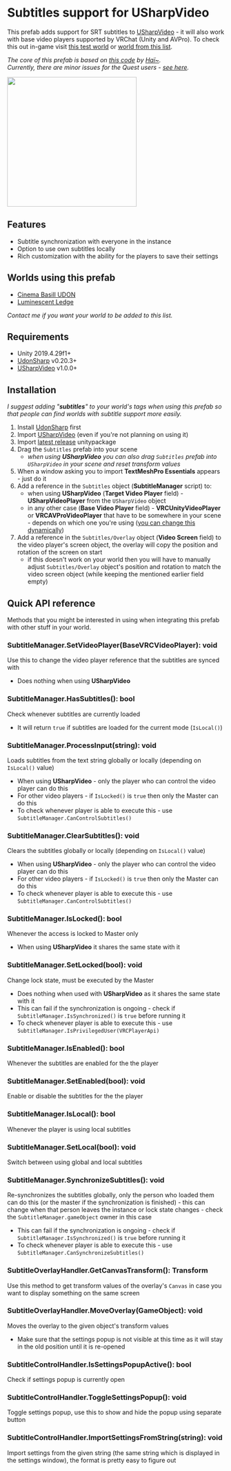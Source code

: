 # Subtitles support for USharpVideo
This prefab adds support for SRT subtitles to [USharpVideo](https://github.com/MerlinVR/USharpVideo) - it will also work with base video players supported by VRChat (Unity and AVPro).
To check this out in-game visit [this test world](https://vrchat.com/home/world/wrld_dc50af39-1f65-4c47-a0d5-d1729d5c683f) or [world from this list](#worlds-using-this-prefab).  

_The core of this prefab is based on [this code](https://gist.github.com/hai-vr/b340f9a46952640f81efe7f02da6bdf6) by [Haï~](https://twitter.com/vr_hai)._  
_Currently, there are minor issues for the Quest users - [see here](https://github.com/jacklul/USharpVideo-Subtitles/issues/1)._  

<a href="https://i.imgur.com/IZUFwbV.png"><img src="https://i.imgur.com/IZUFwbV.png" height="300"></a>

## Features
- Subtitle synchronization with everyone in the instance
- Option to use own subtitles locally
- Rich customization with the ability for the players to save their settings

## Worlds using this prefab
- [Cinema Basill UDON](https://vrchat.com/home/world/wrld_44557e26-abca-4f72-85c3-4f23b40020b2)
- [Luminescent Ledge](https://vrchat.com/home/world/wrld_fb4edc80-6c48-43f2-9bd1-2fa9f1345621)

_Contact me if you want your world to be added to this list._

## Requirements
- Unity 2019.4.29f1+
- [UdonSharp](https://github.com/vrchat-community/UdonSharp) v0.20.3+
- [USharpVideo](https://github.com/MerlinVR/USharpVideo) v1.0.0+

## Installation
_I suggest adding "**subtitles**" to your world's tags when using this prefab so that people can find worlds with subtitle support more easily._

1. Install [UdonSharp](https://github.com/vrchat-community/UdonSharp) first
2. Import [USharpVideo](https://github.com/MerlinVR/USharpVideo/releases/latest)  (even if you're not planning on using it)
3. Import [latest release](https://github.com/jacklul/USharpVideo-Subtitles/releases/latest) unitypackage
4. Drag the `Subtitles` prefab into your scene
    - _when using **USharpVideo** you can also drag `Subtitles` prefab into `USharpVideo` in your scene and reset transform values_
5. When a window asking you to import **TextMeshPro Essentials** appears - just do it
6. Add a reference in the `Subtitles` object (**SubtitleManager** script) to:
    - when using **USharpVideo** (**Target Video Player** field) - **USharpVideoPlayer** from the `USharpVideo` object
    - in any other case (**Base Video Player** field) - **VRCUnityVideoPlayer** or **VRCAVProVideoPlayer** that have to be somewhere in your scene - depends on which one you're using ([you can change this dynamically](#subtitlemanagersetvideoplayerbasevrcvideoplayer-void))
7. Add a reference in the `Subtitles/Overlay` object (**Video Screen** field) to the video player's screen object, the overlay will copy the position and rotation of the screen on start
    - if this doesn't work on your world then you will have to manually adjust `Subtitles/Overlay` object's position and rotation to match the video screen object (while keeping the mentioned earlier field empty)

## Quick API reference
Methods that you might be interested in using when integrating this prefab with other stuff in your world.

### SubtitleManager.SetVideoPlayer(BaseVRCVideoPlayer): void
Use this to change the video player reference that the subtitles are synced with

- Does nothing when using **USharpVideo**

### SubtitleManager.HasSubtitles(): bool
Check whenever subtitles are currently loaded

- It will return `true` if subtitles are loaded for the current mode (`IsLocal()`)

### SubtitleManager.ProcessInput(string): void
Loads subtitles from the text string globally or locally (depending on `IsLocal()` value)

- When using **USharpVideo** - only the player who can control the video player can do this
- For other video players - if `IsLocked()` is `true` then only the Master can do this
- To check whenever player is able to execute this - use `SubtitleManager.CanControlSubtitles()`

### SubtitleManager.ClearSubtitles(): void
Clears the subtitles globally or locally (depending on `IsLocal()` value)

- When using **USharpVideo** - only the player who can control the video player can do this
- For other video players - if `IsLocked()` is `true` then only the Master can do this
- To check whenever player is able to execute this - use `SubtitleManager.CanControlSubtitles()`

### SubtitleManager.IsLocked(): bool
Whenever the access is locked to Master only

- When using **USharpVideo** it shares the same state with it

### SubtitleManager.SetLocked(bool): void
Change lock state, must be executed by the Master

- Does nothing when used with **USharpVideo** as it shares the same state with it
- This can fail if the synchronization is ongoing - check if `SubtitleManager.IsSynchronized()` is `true` before running it
- To check whenever player is able to execute this - use `SubtitleManager.IsPrivilegedUser(VRCPlayerApi)`

### SubtitleManager.IsEnabled(): bool
Whenever the subtitles are enabled for the the player

### SubtitleManager.SetEnabled(bool): void
Enable or disable the subtitles for the the player

### SubtitleManager.IsLocal(): bool
Whenever the player is using local subtitles

### SubtitleManager.SetLocal(bool): void
Switch between using global and local subtitles

### SubtitleManager.SynchronizeSubtitles(): void
Re-synchronizes the subtitles globally, only the person who loaded them can do this (or the master if the synchronization is finished) - this can change when that person leaves the instance or lock state changes - check the `SubtitleManager.gameObject` owner in this case

- This can fail if the synchronization is ongoing - check if `SubtitleManager.IsSynchronized()` is `true` before running it
- To check whenever player is able to execute this - use `SubtitleManager.CanSynchronizeSubtitles()`

### SubtitleOverlayHandler.GetCanvasTransform(): Transform
Use this method to get transform values of the overlay's `Canvas` in case you want to display something on the same screen

### SubtitleOverlayHandler.MoveOverlay(GameObject): void
Moves the overlay to the given object's transform values

- Make sure that the settings popup is not visible at this time as it will stay in the old position until it is re-opened

### SubtitleControlHandler.IsSettingsPopupActive(): bool
Check if settings popup is currently open

### SubtitleControlHandler.ToggleSettingsPopup(): void
Toggle settings popup, use this to show and hide the popup using separate button

### SubtitleControlHandler.ImportSettingsFromString(string): void
Import settings from the given string (the same string which is displayed in the settings window), the format is pretty easy to figure out
